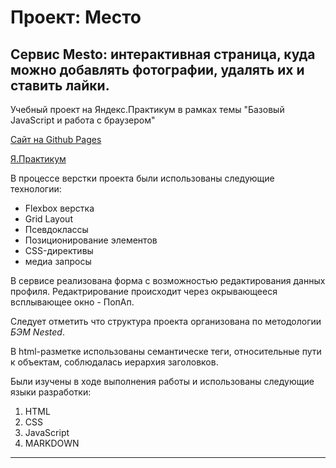 # Проект: Место

## Cервис Mesto: интерактивная страница, куда можно добавлять фотографии, удалять их и ставить лайки.

Учебный проект на Яндекс.Практикум в рамках темы "Базовый JavaScript и работа с браузером"

[Сайт на Github Pages](https://anutka-bestiya.github.io/mesto/)

[Я.Практикум](https://practicum.yandex.ru 'Учиться здесь')

В процессе верстки проекта были использованы следующие технологии:

- Flexbox верстка
- Grid Layout
- Псевдоклассы
- Позиционирование элементов
- CSS-директивы
- медиа запросы

В сервисе реализована форма с возможностью редактирования данных профиля. Редактрирование происходит через окрывающееся всплывающее окно - ПопАп.

Следует отметить что структура проекта организована по методологии _БЭМ Nested_.

В html-разметке использованы семантическе теги, относительные пути к объектам, соблюдалась иерархия заголовков.

Были изучены в ходе выполнения работы и использованы следующие языки разработки:

1. HTML
2. CSS
3. JavaScript
4. MARKDOWN

---
